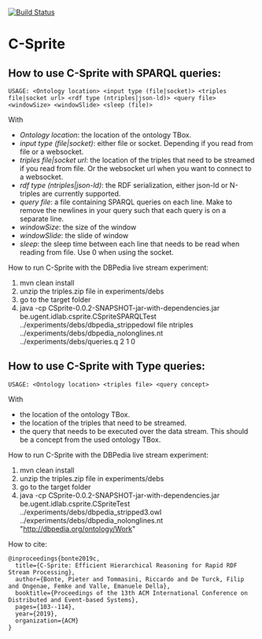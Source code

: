 [![Build Status](https://travis-ci.com/pbonte/C-Sprite.svg?branch=master)](https://travis-ci.com/pbonte/C-Sprite)
# C-Sprite

## How to use C-Sprite with SPARQL queries:

```
USAGE: <Ontology location> <input type (file|socket)> <triples file|socket url> <rdf type (ntriples|json-ld)> <query file>  <windowSize> <windowSlide> <sleep (file)>

```
With 

* _Ontology location_: the location of the ontology TBox.
* _input type (file|socket)_: either file or socket. Depending if you read from file or a websocket.
* _triples file|socket url_: the location of the triples that need to be streamed if you read from file. Or the websocket url when you want to connect to a websocket.
* _rdf type (ntriples|json-ld)_: the RDF serialization, either json-ld or N-triples are currently supported.
* _query file_: a file containing SPARQL queries on each line. Make to remove the newlines in your query such that each query is on a separate line.
* _windowSize_: the size of the window
* _windowSlide_: the slide of window
* _sleep_: the sleep time between each line that needs to be read when reading from file. Use 0 when using the socket.

How to run C-Sprite with the DBPedia live stream experiment:
1) mvn clean install
2) unzip the triples.zip file in experiments/debs
4) go to the target folder
3) java -cp CSprite-0.0.2-SNAPSHOT-jar-with-dependencies.jar be.ugent.idlab.csprite.CSpriteSPARQLTest ../experiments/debs/dbpedia_strippedowl file ntriples ../experiments/debs/dbpedia_nolonglines.nt ../experiments/debs/queries.q 2 1 0

## How to use C-Sprite with Type queries:

```
USAGE: <Ontology location> <triples file> <query concept>
```
With 
* <Ontology location> the location of the ontology TBox.
* <triples files> the location of the triples that need to be streamed. 
* <query concept> the query that needs to be executed over the data stream. This should be a concept from the used ontology TBox.

How to run C-Sprite with the DBPedia live stream experiment:
1) mvn clean install
2) unzip the triples.zip file in experiments/debs
4) go to the target folder
3) java -cp CSprite-0.0.2-SNAPSHOT-jar-with-dependencies.jar be.ugent.idlab.csprite.CSpriteTest ../experiments/debs/dbpedia_stripped3.owl ../experiments/debs/dbpedia_nolonglines.nt "<http://dbpedia.org/ontology/Work>"

How to cite:
```
@inproceedings{bonte2019c,
  title={C-Sprite: Efficient Hierarchical Reasoning for Rapid RDF Stream Processing},
  author={Bonte, Pieter and Tommasini, Riccardo and De Turck, Filip and Ongenae, Femke and Valle, Emanuele Della},
  booktitle={Proceedings of the 13th ACM International Conference on Distributed and Event-based Systems},
  pages={103--114},
  year={2019},
  organization={ACM}
}
```
